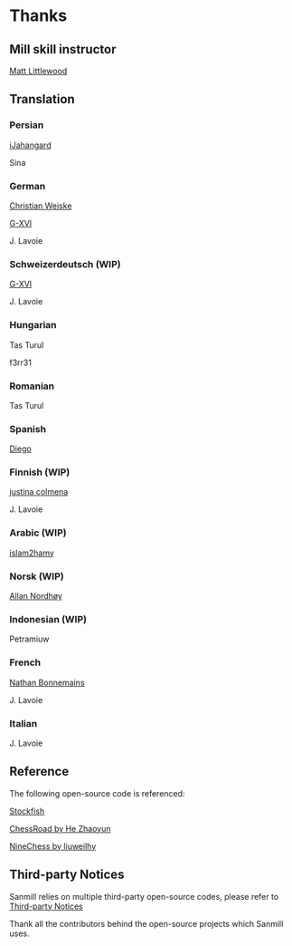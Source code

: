 # Thanks

## Mill skill instructor

[Matt Littlewood](https://re-harmonized.blogspot.com)

## Translation

### Persian

[iJahangard](https://github.com/iJahangard)

Sina

### German

[Christian Weiske](https://github.com/cweiske)

[G-XVI](https://github.com/G-XVI)

J. Lavoie

### Schweizerdeutsch (WIP)

[G-XVI](https://github.com/G-XVI)

J. Lavoie

### Hungarian

Tas Turul

f3rr31

### Romanian

Tas Turul

### Spanish

[Diego](https://github.com/sguinetti)

### Finnish (WIP)

[justina colmena](https://github.com/justinacolmena)

J. Lavoie

### Arabic (WIP)

[islam2hamy](https://github.com/islam2hamy)

### Norsk (WIP)

[Allan Nordhøy](https://github.com/comradekingu)

### Indonesian (WIP)

Petramiuw

### French

[Nathan Bonnemains](https://github.com/NathanBnm)

J. Lavoie

### Italian

J. Lavoie

## Reference

The following open-source code is referenced:

[Stockfish](https://github.com/official-stockfish/Stockfish)

[ChessRoad by He Zhaoyun](https://github.com/hezhaoyun/chessroad)

[NineChess by liuweilhy](https://github.com/liuweilhy/NineChess)

## Third-party Notices

Sanmill relies on multiple third-party open-source codes, please refer to [Third-party Notices](https://github.com/calcitem/Sanmill/wiki/third-party_notices)

Thank all the contributors behind the open-source projects which Sanmill uses.
